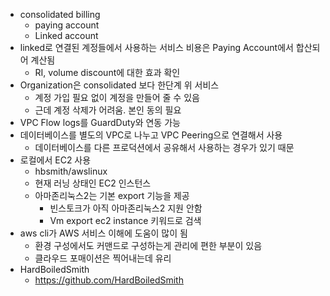 * consolidated billing
  * paying account
  * Linked account
* linked로 연결된 계정들에서 사용하는 서비스 비용은 Paying Account에서 합산되어 계산됨
  * RI, volume discount에 대한 효과 확인
* Organization은 consolidated 보다 한단계 위 서비스
  * 계정 가입 필요 없이 계정을 만들어 줄 수 있음
  * 근데 계정 삭제가 어려움. 본인 동의 필요
* VPC Flow logs를 GuardDuty와 연동 가능
* 데이터베이스를 별도의 VPC로 나누고 VPC Peering으로 연결해서 사용
  * 데이터베이스를 다른 프로덕션에서 공유해서 사용하는 경우가 있기 때문
* 로컬에서 EC2 사용
  * hbsmith/awslinux
  * 현재 러닝 상태인 EC2 인스턴스
  * 아마존리눅스2는 기본 export 기능을 제공
    * 빈스토크가 아직 아마존리눅스2 지원 안함
    * Vm export ec2 instance 키워드로 검색
* aws cli가 AWS 서비스 이해에 도움이 많이 됨
  * 환경 구성에서도 커맨드로 구성하는게 관리에 편한 부분이 있음
  * 클라우드 포매이션은 찍어내는데 유리
* HardBoiledSmith
  * https://github.com/HardBoiledSmith

